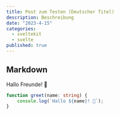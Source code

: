 ```yaml
---
title: Post zum Testen (Deutscher Titel)
description: Beschreibung
date: "2023-4-15"
categories:
  - sveltekit
  - svelte
published: true
---
```


## Markdown

Hallo Freunde! 👋

```ts
function greet(name: string) {
	console.log(`Hallo ${name}! 👋`);
}
```
